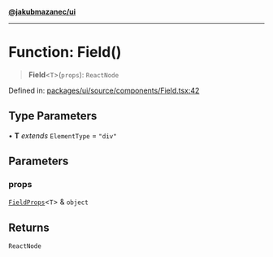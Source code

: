 [**@jakubmazanec/ui**](../README.md)

---

# Function: Field()

> **Field**\<`T`\>(`props`): `ReactNode`

Defined in:
[packages/ui/source/components/Field.tsx:42](https://github.com/jakubmazanec/tools/blob/797379ce98752dc838b82c8398e04d90c58ce9e7/packages/ui/source/components/Field.tsx#L42)

## Type Parameters

• **T** _extends_ `ElementType` = `"div"`

## Parameters

### props

[`FieldProps`](../type-aliases/FieldProps.md)\<`T`\> & `object`

## Returns

`ReactNode`
